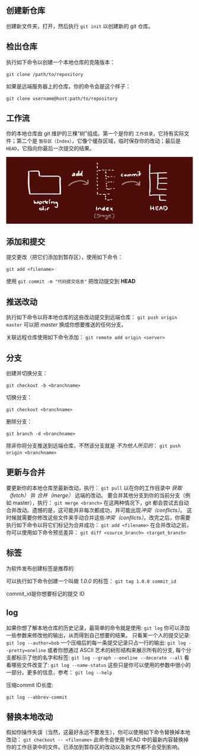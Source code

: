 ## 创建新仓库

创建新文件夹，打开，然后执行 `git init` 以创建新的 git 仓库。

## 检出仓库

执行如下命令以创建一个本地仓库的克隆版本：

`git clone /path/to/repository`

如果是远端服务器上的仓库，你的命令会是这个样子：

`git clone username@host:path/to/repository`

## 工作流

你的本地仓库由 git 维护的三棵“树”组成。第一个是你的 `工作目录`，它持有实际文件；第二个是 `暂存区（Index）`，它像个缓存区域，临时保存你的改动；最后是 `HEAD`，它指向你最后一次提交的结果。



![img](assets/trees.png)

## 添加和提交

提交更改（把它们添加到暂存区），使用如下命令：

`git add <filename>`

使用 `git commit -m "代码提交信息"` 把改动提交到 **HEAD**

## 推送改动

执行如下命令以将本地仓库的这些改动提交到远端仓库：
`git push origin master`
可以把 *master* 换成你想要推送的任何分支。 

关联远程仓库使用如下命令添加：
`git remote add origin <server>`

## 分支

创建并切换分支：

`git checkout -b <branchname>`

切换分支：

`git checkout <branchname>`

删除分支：

`git branch -d <branchname>`

除非你将分支推送到远端仓库，不然该分支就是 *不为他人所见的*：
`git push origin <branchname>`

## 更新与合并

要更新你的本地仓库至最新改动，执行：
`git pull`
以在你的工作目录中 *获取（fetch）* 并 *合并（merge）* 远端的改动。
要合并其他分支到你的当前分支（例如 master），执行：
`git merge <branch>`
在这两种情况下，git 都会尝试去自动合并改动。遗憾的是，这可能并非每次都成功，并可能出现*冲突（conflicts）*。 这时候就需要你修改这些文件来手动合并这些*冲突（conflicts）*。改完之后，你需要执行如下命令以将它们标记为合并成功：
`git add <filename>`
在合并改动之前，你可以使用如下命令预览差异：
`git diff <source_branch> <target_branch>`

## 标签

为软件发布创建标签是推荐的

可以执行如下命令创建一个叫做 *1.0.0* 的标签：
`git tag 1.0.0 commit_id`

commit_id是你想要标记的提交 ID 

## log

如果你想了解本地仓库的历史记录，最简单的命令就是使用: 
`git log`
你可以添加一些参数来修改他的输出，从而得到自己想要的结果。 只看某一个人的提交记录:
`git log --author=bob`
一个压缩后的每一条提交记录只占一行的输出:
`git log --pretty=oneline`
或者你想通过 ASCII 艺术的树形结构来展示所有的分支, 每个分支都标示了他的名字和标签: 
`git log --graph --oneline --decorate --all`
看看哪些文件改变了: 
`git log --name-status`
这些只是你可以使用的参数中很小的一部分。更多的信息，参考：
`git log --help`

压缩commit ID长度:

`git log --abbrev-commit`

## 替换本地改动

假如你操作失误（当然，这最好永远不要发生），你可以使用如下命令替换掉本地改动：
`git checkout -- <filename>`
此命令会使用 HEAD 中的最新内容替换掉你的工作目录中的文件。已添加到暂存区的改动以及新文件都不会受到影响。



























